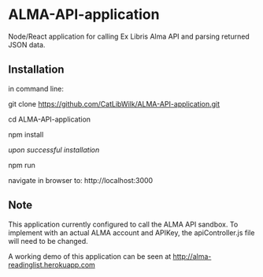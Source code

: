 # ALMA-API-application
Node/React application for calling Ex Libris Alma API and parsing returned JSON data.

## Installation
in command line:

git clone https://github.com/CatLibWilk/ALMA-API-application.git

cd ALMA-API-application

npm install

*upon successful installation*

npm run 

navigate in browser to: http://localhost:3000


## Note
This application currently configured to call the ALMA API sandbox.  To implement with an actual ALMA account and APIKey, the apiController.js file will need to be changed.

A working demo of this application can be seen at http://alma-readinglist.herokuapp.com
